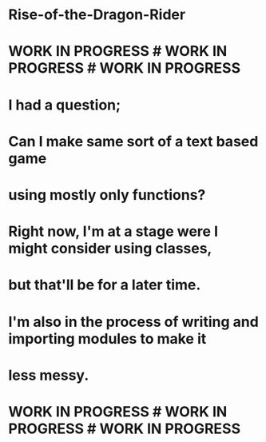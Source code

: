 # Rise-of-the-Dragon-Rider
#
#
# WORK IN PROGRESS # WORK IN PROGRESS # WORK IN PROGRESS #
#
# I had a question;
#
# Can I make same sort of a text based game
# using mostly only functions?
#
# Right now, I'm at a stage were I might consider using classes,
# but that'll be for a later time.
#
# I'm also in the process of writing and importing modules to make it
# less messy.
#
# WORK IN PROGRESS # WORK IN PROGRESS # WORK IN PROGRESS #
